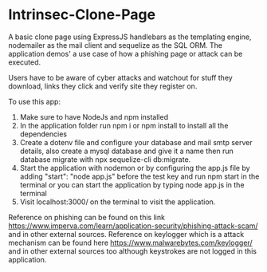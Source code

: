 # Intrinsec-Clone-Page
A basic clone page using ExpressJS handlebars as the templating engine, nodemailer as the mail client and sequelize as the SQL ORM.
The application demos' a use case of how a phishing page or attack can be executed.

Users have to be aware of cyber attacks and watchout for stuff they download, links they click and verify site they register on.


To use this app:
1. Make sure to have NodeJs and npm installed
2. In the application folder run npm i or npm install to install all the dependencies
3. Create a dotenv file and configure your database and mail smtp server details, also create a mysql database and give it a name then run database migrate with npx sequelize-cli db:migrate.
4. Start the application with nodemon or by configuring the app.js file by adding "start": "node app.js" before the test key and run npm start in the terminal or you can start the application by typing node app.js in the terminal
5. Visit localhost:3000/ on the terminal to visit the application.


Reference on phishing can be found on this link https://www.imperva.com/learn/application-security/phishing-attack-scam/ and in other external sources.
Reference on keylogger which is a attack mechanism can be found here https://www.malwarebytes.com/keylogger/ and in other external sources too although keystrokes are not logged in this application.
